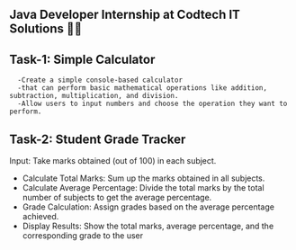 Java Developer Internship at Codtech IT Solutions 👨‍💻
------------------------------------------------------
Task-1: Simple Calculator
-------------------------
      -Create a simple console-based calculator
      -that can perform basic mathematical operations like addition, subtraction, multiplication, and division.
      -Allow users to input numbers and choose the operation they want to perform.

Task-2: Student Grade Tracker
-----------------------------
Input: Take marks obtained (out of 100) in each subject.
- Calculate Total Marks: Sum up the marks obtained in all subjects.
- Calculate Average Percentage: Divide the total marks by the total number of subjects to get the average percentage.
- Grade Calculation: Assign grades based on the average percentage achieved.
- Display Results: Show the total marks, average percentage, and the corresponding grade to the user
